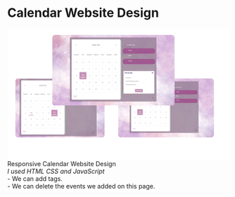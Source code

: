 # Calendar Website Design
<link href="//netdna.bootstrapcdn.com/twitter-bootstrap/2.3.2/css/bootstrap-combined.no-icons.min.css" rel="stylesheet">


<img src="image.png" align="right" width="600" height="300">
Responsive Calendar Website Design 
<br>
<i class="icon-chevron-sign-right">I used HTML CSS and JavaScript</i> 
<br>
- We can add tags.
<br>
- We can delete the events we added on this page.

